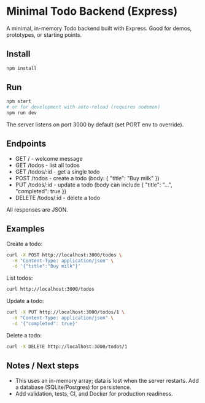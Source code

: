 # Minimal Todo Backend (Express)

A minimal, in-memory Todo backend built with Express. Good for demos, prototypes, or starting points.

## Install

```bash
npm install
```

## Run

```bash
npm start
# or for development with auto-reload (requires nodemon)
npm run dev
```

The server listens on port 3000 by default (set PORT env to override).

## Endpoints

- GET /                 - welcome message
- GET /todos            - list all todos
- GET /todos/:id        - get a single todo
- POST /todos           - create a todo (body: { "title": "Buy milk" })
- PUT /todos/:id        - update a todo (body can include { "title": "...", "completed": true })
- DELETE /todos/:id     - delete a todo

All responses are JSON.

## Examples

Create a todo:
```bash
curl -X POST http://localhost:3000/todos \
  -H "Content-Type: application/json" \
  -d '{"title":"Buy milk"}'
```

List todos:
```bash
curl http://localhost:3000/todos
```

Update a todo:
```bash
curl -X PUT http://localhost:3000/todos/1 \
  -H "Content-Type: application/json" \
  -d '{"completed": true}'
```

Delete a todo:
```bash
curl -X DELETE http://localhost:3000/todos/1
```

## Notes / Next steps

- This uses an in-memory array; data is lost when the server restarts. Add a database (SQLite/Postgres) for persistence.
- Add validation, tests, CI, and Docker for production readiness.

